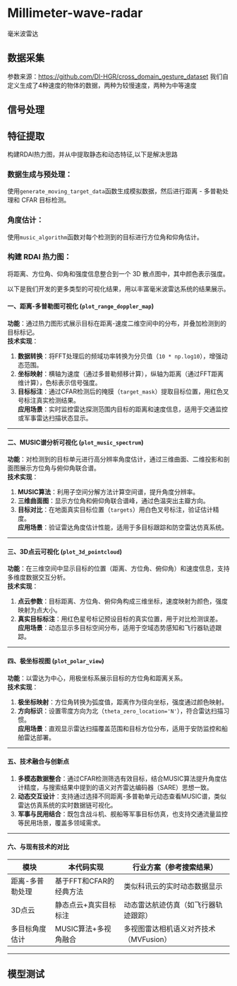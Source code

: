 # Millimeter-wave-radar
毫米波雷达

## 数据采集
参数来源：<https://github.com/DI-HGR/cross_domain_gesture_dataset>
我们自定义生成了4种速度的物体的数据，两种为较慢速度，两种为中等速度
## 信号处理

## 特征提取
构建RDAI热力图，并从中提取静态和动态特征,以下是解决思路
### 数据生成与预处理：
使用`generate_moving_target_data`函数生成模拟数据，然后进行距离 - 多普勒处理和 CFAR 目标检测。
### 角度估计：
使用`music_algorithm`函数对每个检测到的目标进行方位角和仰角估计。
### 构建 RDAI 热力图：
将距离、方位角、仰角和强度信息整合到一个 3D 散点图中，其中颜色表示强度。

以下是我们开发的更多类型的可视化结果，用以丰富毫米波雷达系统的结果展示。

#### 一、距离-多普勒图可视化 (`plot_range_doppler_map`)
**功能**：通过热力图形式展示目标在距离-速度二维空间中的分布，并叠加检测到的目标标记。  
**技术实现**：  
1. **数据转换**：将FFT处理后的频域功率转换为分贝值（`10 * np.log10`），增强动态范围。  
2. **坐标映射**：横轴为速度（通过多普勒频移计算），纵轴为距离（通过FFT距离维计算），色标表示信号强度。  
3. **目标标注**：通过CFAR检测后的掩膜（`target_mask`）提取目标位置，用红色叉号标注真实检测结果。  
**应用场景**：实时监控雷达探测范围内目标的距离和速度信息，适用于交通监控或军事雷达扫描状态显示。

---

#### 二、MUSIC谱分析可视化 (`plot_music_spectrum`)
**功能**：对检测到的目标单元进行高分辨率角度估计，通过三维曲面、二维投影和剖面图展示方位角与俯仰角联合谱。  
**技术实现**：  
1. **MUSIC算法**：利用子空间分解方法计算空间谱，提升角度分辨率。  
2. **三维曲面图**：显示方位角和俯仰角联合谱峰，通过色温突出主瓣方向。  
3. **目标对比**：在地面真实目标位置（`targets`）用白色叉号标注，验证估计精度。  
**应用场景**：验证雷达角度估计性能，适用于多目标跟踪和防空雷达仿真系统。

---

#### 三、3D点云可视化 (`plot_3d_pointcloud`)
**功能**：在三维空间中显示目标的位置（距离、方位角、俯仰角）和速度信息，支持多维度数据交互分析。  
**技术实现**：  
1. **点云参数**：目标距离、方位角、俯仰角构成三维坐标，速度映射为颜色，强度映射为点大小。  
2. **真实目标标注**：用红色星号标记预设目标的真实位置，用于对比检测误差。  
**应用场景**：动态显示多目标空间分布，适用于空域态势感知和飞行器轨迹跟踪。

---

#### 四、极坐标视图 (`plot_polar_view`)
**功能**：以雷达为中心，用极坐标系展示目标的方位角和距离关系。  
**技术实现**：  
1. **极坐标映射**：方位角转换为弧度值，距离作为径向坐标，强度通过颜色映射。  
2. **方向标识**：设置零度方向为北（`theta_zero_location='N'`），符合雷达扫描习惯。  
**应用场景**：直观显示雷达扫描覆盖范围和目标方位分布，适用于安防监控和船舶雷达部署。

---

#### 五、技术融合与创新点
1. **多模态数据整合**：通过CFAR检测筛选有效目标，结合MUSIC算法提升角度估计精度，与搜索结果中提到的语义对齐雷达编码器（SARE）思想一致。  
2. **动态交互设计**：支持通过选择不同距离-多普勒单元动态查看MUSIC谱，类似雷达仿真系统的实时数据链可视化。  
3. **军事与民用结合**：既包含战斗机、舰船等军事目标仿真，也支持交通流量监控等民用场景，覆盖多领域需求。

---

#### 六、与现有技术的对比
| 模块               | 本代码实现                            | 行业方案（参考搜索结果）               |  
|--------------------|-------------------------------------|--------------------------------------|  
| 距离-多普勒处理     | 基于FFT和CFAR的经典方法               | 类似科讯云的实时动态数据显示       |  
| 3D点云             | 静态点云+真实目标标注                  | 动态雷达航迹仿真（如飞行器轨迹跟踪） |  
| 多目标角度估计      | MUSIC算法+多视角融合                  | 多视图雷达相机语义对齐技术（MVFusion） |  

---


## 模型测试
